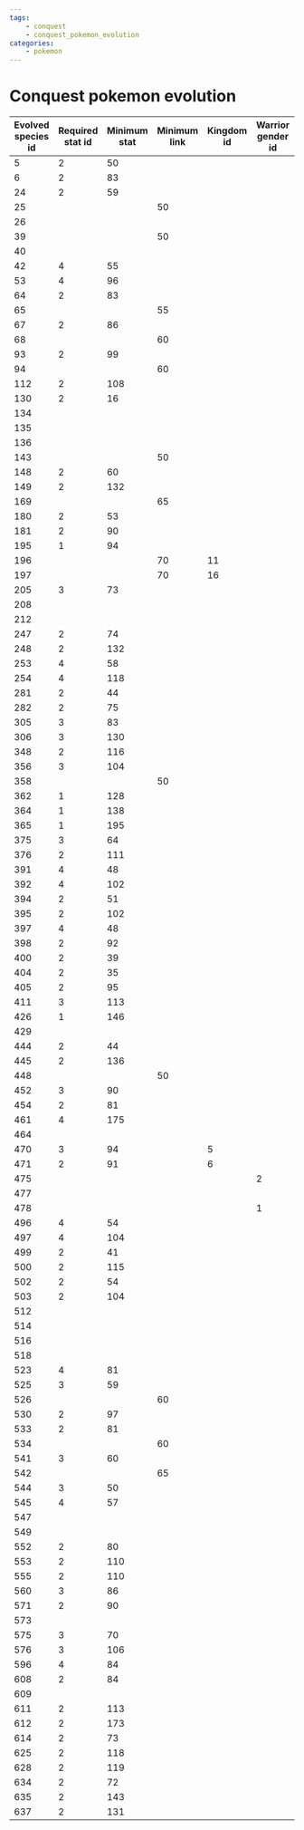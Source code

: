 ```yaml
---
tags:
    - conquest
    - conquest_pokemon_evolution
categories:
    - pokemon
---
```


# Conquest pokemon evolution

| **Evolved species id** | **Required stat id** | **Minimum stat** | **Minimum link** | **Kingdom id** | **Warrior gender id** | **Item id** | **Recruiting ko required** |
|------------------------|----------------------|------------------|------------------|----------------|-----------------------|-------------|----------------------------|
| 5                  | 2                | 50           |              |            |                   |         | 0                      |
| 6                  | 2                | 83           |              |            |                   |         | 0                      |
| 24                 | 2                | 59           |              |            |                   |         | 0                      |
| 25                 |                  |              | 50           |            |                   |         | 0                      |
| 26                 |                  |              |              |            |                   | 83      | 0                      |
| 39                 |                  |              | 50           |            |                   |         | 0                      |
| 40                 |                  |              |              |            |                   | 81      | 0                      |
| 42                 | 4                | 55           |              |            |                   |         | 0                      |
| 53                 | 4                | 96           |              |            |                   |         | 0                      |
| 64                 | 2                | 83           |              |            |                   |         | 0                      |
| 65                 |                  |              | 55           |            |                   |         | 1                      |
| 67                 | 2                | 86           |              |            |                   |         | 0                      |
| 68                 |                  |              | 60           |            |                   |         | 1                      |
| 93                 | 2                | 99           |              |            |                   |         | 0                      |
| 94                 |                  |              | 60           |            |                   |         | 1                      |
| 112                | 2                | 108          |              |            |                   |         | 0                      |
| 130                | 2                | 16           |              |            |                   |         | 0                      |
| 134                |                  |              |              |            |                   | 84      | 0                      |
| 135                |                  |              |              |            |                   | 83      | 0                      |
| 136                |                  |              |              |            |                   | 82      | 0                      |
| 143                |                  |              | 50           |            |                   |         | 0                      |
| 148                | 2                | 60           |              |            |                   |         | 0                      |
| 149                | 2                | 132          |              |            |                   |         | 0                      |
| 169                |                  |              | 65           |            |                   |         | 0                      |
| 180                | 2                | 53           |              |            |                   |         | 0                      |
| 181                | 2                | 90           |              |            |                   |         | 0                      |
| 195                | 1                | 94           |              |            |                   |         | 0                      |
| 196                |                  |              | 70           | 11         |                   |         | 0                      |
| 197                |                  |              | 70           | 16         |                   |         | 0                      |
| 205                | 3                | 73           |              |            |                   |         | 0                      |
| 208                |                  |              |              |            |                   | 210     | 1                      |
| 212                |                  |              |              |            |                   | 210     | 1                      |
| 247                | 2                | 74           |              |            |                   |         | 0                      |
| 248                | 2                | 132          |              |            |                   |         | 0                      |
| 253                | 4                | 58           |              |            |                   |         | 0                      |
| 254                | 4                | 118          |              |            |                   |         | 0                      |
| 281                | 2                | 44           |              |            |                   |         | 0                      |
| 282                | 2                | 75           |              |            |                   |         | 0                      |
| 305                | 3                | 83           |              |            |                   |         | 0                      |
| 306                | 3                | 130          |              |            |                   |         | 0                      |
| 348                | 2                | 116          |              |            |                   |         | 0                      |
| 356                | 3                | 104          |              |            |                   |         | 0                      |
| 358                |                  |              | 50           |            |                   |         | 0                      |
| 362                | 1                | 128          |              |            |                   |         | 0                      |
| 364                | 1                | 138          |              |            |                   |         | 0                      |
| 365                | 1                | 195          |              |            |                   |         | 0                      |
| 375                | 3                | 64           |              |            |                   |         | 0                      |
| 376                | 2                | 111          |              |            |                   |         | 0                      |
| 391                | 4                | 48           |              |            |                   |         | 0                      |
| 392                | 4                | 102          |              |            |                   |         | 0                      |
| 394                | 2                | 51           |              |            |                   |         | 0                      |
| 395                | 2                | 102          |              |            |                   |         | 0                      |
| 397                | 4                | 48           |              |            |                   |         | 0                      |
| 398                | 2                | 92           |              |            |                   |         | 0                      |
| 400                | 2                | 39           |              |            |                   |         | 0                      |
| 404                | 2                | 35           |              |            |                   |         | 0                      |
| 405                | 2                | 95           |              |            |                   |         | 0                      |
| 411                | 3                | 113          |              |            |                   |         | 0                      |
| 426                | 1                | 146          |              |            |                   |         | 0                      |
| 429                |                  |              |              |            |                   | 108     | 0                      |
| 444                | 2                | 44           |              |            |                   |         | 0                      |
| 445                | 2                | 136          |              |            |                   |         | 0                      |
| 448                |                  |              | 50           |            |                   |         | 0                      |
| 452                | 3                | 90           |              |            |                   |         | 0                      |
| 454                | 2                | 81           |              |            |                   |         | 0                      |
| 461                | 4                | 175          |              |            |                   | 303     | 0                      |
| 464                |                  |              |              |            |                   | 298     | 1                      |
| 470                | 3                | 94           |              | 5          |                   |         | 0                      |
| 471                | 2                | 91           |              | 6          |                   |         | 0                      |
| 475                |                  |              |              |            | 2                 | 109     | 0                      |
| 477                |                  |              |              |            |                   | 302     | 1                      |
| 478                |                  |              |              |            | 1                 | 109     | 0                      |
| 496                | 4                | 54           |              |            |                   |         | 0                      |
| 497                | 4                | 104          |              |            |                   |         | 0                      |
| 499                | 2                | 41           |              |            |                   |         | 0                      |
| 500                | 2                | 115          |              |            |                   |         | 0                      |
| 502                | 2                | 54           |              |            |                   |         | 0                      |
| 503                | 2                | 104          |              |            |                   |         | 0                      |
| 512                |                  |              |              |            |                   | 85      | 0                      |
| 514                |                  |              |              |            |                   | 82      | 0                      |
| 516                |                  |              |              |            |                   | 84      | 0                      |
| 518                |                  |              |              |            |                   | 81      | 0                      |
| 523                | 4                | 81           |              |            |                   |         | 0                      |
| 525                | 3                | 59           |              |            |                   |         | 0                      |
| 526                |                  |              | 60           |            |                   |         | 1                      |
| 530                | 2                | 97           |              |            |                   |         | 0                      |
| 533                | 2                | 81           |              |            |                   |         | 0                      |
| 534                |                  |              | 60           |            |                   |         | 1                      |
| 541                | 3                | 60           |              |            |                   |         | 0                      |
| 542                |                  |              | 65           |            |                   |         | 0                      |
| 544                | 3                | 50           |              |            |                   |         | 0                      |
| 545                | 4                | 57           |              |            |                   |         | 0                      |
| 547                |                  |              |              |            |                   | 80      | 0                      |
| 549                |                  |              |              |            |                   | 80      | 0                      |
| 552                | 2                | 80           |              |            |                   |         | 0                      |
| 553                | 2                | 110          |              |            |                   |         | 0                      |
| 555                | 2                | 110          |              |            |                   |         | 0                      |
| 560                | 3                | 86           |              |            |                   |         | 0                      |
| 571                | 2                | 90           |              |            |                   |         | 0                      |
| 573                |                  |              |              |            |                   | 107     | 0                      |
| 575                | 3                | 70           |              |            |                   |         | 0                      |
| 576                | 3                | 106          |              |            |                   |         | 0                      |
| 596                | 4                | 84           |              |            |                   |         | 0                      |
| 608                | 2                | 84           |              |            |                   |         | 0                      |
| 609                |                  |              |              |            |                   | 108     | 0                      |
| 611                | 2                | 113          |              |            |                   |         | 0                      |
| 612                | 2                | 173          |              |            |                   |         | 0                      |
| 614                | 2                | 73           |              |            |                   |         | 0                      |
| 625                | 2                | 118          |              |            |                   |         | 0                      |
| 628                | 2                | 119          |              |            |                   |         | 0                      |
| 634                | 2                | 72           |              |            |                   |         | 0                      |
| 635                | 2                | 143          |              |            |                   |         | 0                      |
| 637                | 2                | 131          |              |            |                   |         | 0                      |
